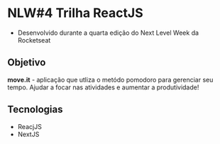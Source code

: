 # NLW#4 Trilha ReactJS
- Desenvolvido durante a quarta edição do Next Level Week da Rocketseat

## Objetivo
**move.it** - aplicação que utliza o metódo pomodoro para gerenciar seu tempo. Ajudar a focar nas atividades e aumentar a produtividade!

## Tecnologias
- ReacjJS
- NextJS
